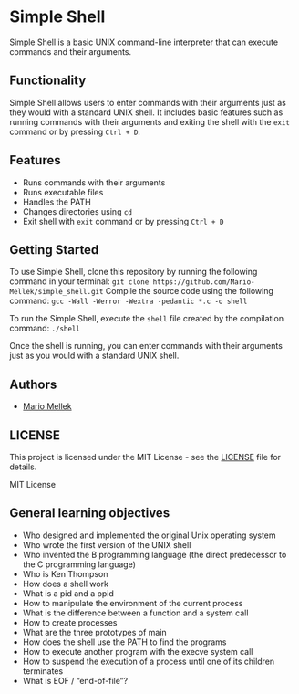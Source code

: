 # Simple Shell

Simple Shell is a basic UNIX command-line interpreter that can execute commands and their arguments.

## Functionality

Simple Shell allows users to enter commands with their arguments just as they would with a standard UNIX shell. It includes basic features such as running commands with their arguments and exiting the shell with the `exit` command or by pressing `Ctrl + D`.

## Features

- Runs commands with their arguments
- Runs executable files
- Handles the PATH
- Changes directories using `cd`
- Exit shell with `exit` command or by pressing `Ctrl + D`

## Getting Started

To use Simple Shell, clone this repository by running the following command in your terminal:
`git clone https://github.com/Mario-Mellek/simple_shell.git`
Compile the source code using the following command:
`gcc -Wall -Werror -Wextra -pedantic *.c -o shell`

To run the Simple Shell, execute the `shell` file created by the compilation command: `./shell`

Once the shell is running, you can enter commands with their arguments just as you would with a standard UNIX shell.
## Authors

- [Mario Mellek](https://github.com/Mario-Mellek)

## LICENSE

This project is licensed under the MIT License - see the [LICENSE](https://github.com/Mario-Mellek/simple_shell/blob/master/LICENSE) file for details.

MIT License

## General learning objectives

- Who designed and implemented the original Unix operating system
- Who wrote the first version of the UNIX shell
- Who invented the B programming language (the direct predecessor to the C programming language)
- Who is Ken Thompson
- How does a shell work
- What is a pid and a ppid
- How to manipulate the environment of the current process
- What is the difference between a function and a system call
- How to create processes
- What are the three prototypes of main
- How does the shell use the PATH to find the programs
- How to execute another program with the execve system call
- How to suspend the execution of a process until one of its children terminates
- What is EOF / “end-of-file”?
